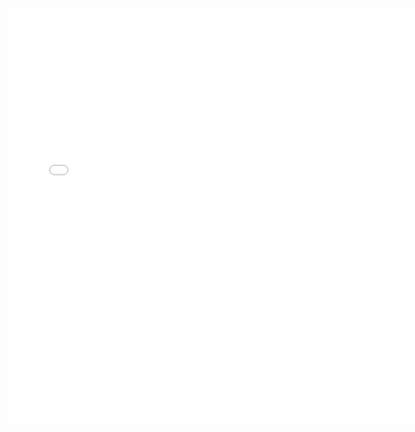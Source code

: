 <iframe id="test"
    title='test'
    src="../assets/graph.html"
    class="graph"
    width="750px"
    height="750px"
    allowtransparency="true"
    style="border: 0px; margin: 0px; padding: 0px; overflow: hidden;"
    scrolling="no">
</iframe>